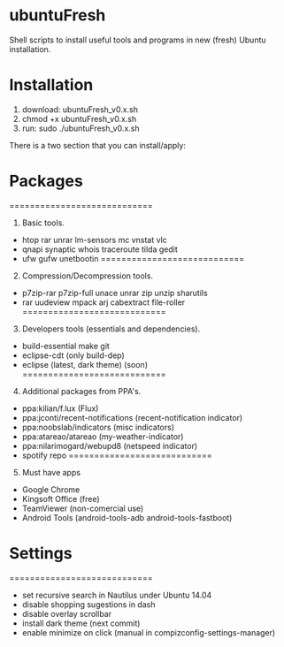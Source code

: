 ubuntuFresh
===========================

Shell scripts to install useful tools and programs in new (fresh) Ubuntu installation.

Installation
===========================
1. download: ubuntuFresh_v0.x.sh
2. chmod +x ubuntuFresh_v0.x.sh
3. run: sudo ./ubuntuFresh_v0.x.sh



There is a two section that you can install/apply:

Packages
============================
============================

1. Basic tools.
+ htop rar unrar lm-sensors mc vnstat vlc 
+ qnapi synaptic whois traceroute tilda gedit 
+ ufw gufw unetbootin
============================
2. Compression/Decompression tools.
+ p7zip-rar p7zip-full unace unrar zip unzip sharutils 
+ rar uudeview mpack arj cabextract file-roller
============================
3. Developers tools (essentials and dependencies).
+ build-essential make git 
+ eclipse-cdt (only build-dep)
+ eclipse (latest, dark theme) (soon)
============================
4. Additional packages from PPA's.
+ ppa:kilian/f.lux (Flux)
+ ppa:jconti/recent-notifications (recent-notification indicator)
+ ppa:noobslab/indicators (misc indicators)
+ ppa:atareao/atareao (my-weather-indicator)
+ ppa:nilarimogard/webupd8 (netspeed indicator)
+ spotify repo
============================
5. Must have apps
+ Google Chrome
+ Kingsoft Office (free)
+ TeamViewer (non-comercial use)
+ Android Tools (android-tools-adb android-tools-fastboot)

Settings
============================
============================
+ set recursive search in Nautilus under Ubuntu 14.04
+ disable shopping sugestions in dash
+ disable overlay scrollbar
+ install dark theme (next commit)
+ enable minimize on click (manual in compizconfig-settings-manager)






